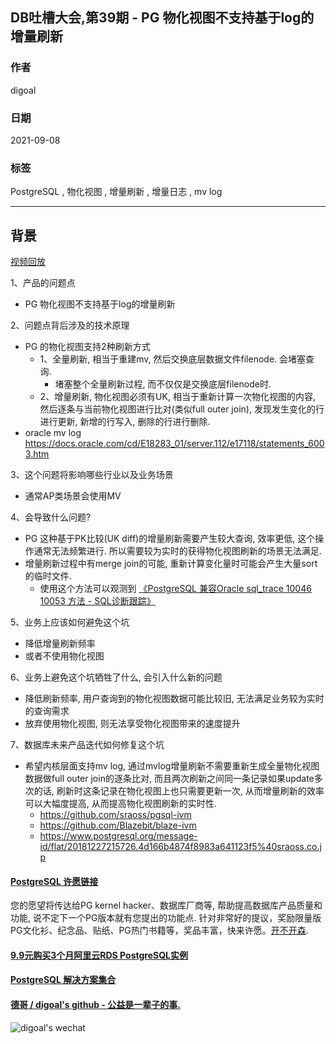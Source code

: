 ## DB吐槽大会,第39期 - PG 物化视图不支持基于log的增量刷新    
    
### 作者    
digoal    
    
### 日期    
2021-09-08    
    
### 标签    
PostgreSQL , 物化视图 , 增量刷新 , 增量日志 , mv log      
    
----    
    
## 背景    
[视频回放](https://www.bilibili.com/video/bv1uf4y1P7bv)    
    
1、产品的问题点    
- PG 物化视图不支持基于log的增量刷新    
    
2、问题点背后涉及的技术原理    
- PG 的物化视图支持2种刷新方式    
    - 1、全量刷新, 相当于重建mv, 然后交换底层数据文件filenode. 会堵塞查询.    
        - 堵塞整个全量刷新过程, 而不仅仅是交换底层filenode时.  
    - 2、增量刷新, 物化视图必须有UK, 相当于重新计算一次物化视图的内容, 然后逐条与当前物化视图进行比对(类似full outer join), 发现发生变化的行进行更新, 新增的行写入, 删除的行进行删除.     
- oracle mv log https://docs.oracle.com/cd/E18283_01/server.112/e17118/statements_6003.htm     
    
3、这个问题将影响哪些行业以及业务场景    
- 通常AP类场景会使用MV    
    
4、会导致什么问题?     
- PG 这种基于PK比较(UK diff)的增量刷新需要产生较大查询, 效率更低, 这个操作通常无法频繁进行. 所以需要较为实时的获得物化视图刷新的场景无法满足.      
- 增量刷新过程中有merge join的可能, 重新计算变化量时可能会产生大量sort的临时文件.     
    - 使用这个方法可以观测到 [《PostgreSQL 兼容Oracle sql_trace 10046 10053 方法 - SQL诊断跟踪》](../202109/20210904_04.md)  
    
5、业务上应该如何避免这个坑    
- 降低增量刷新频率    
- 或者不使用物化视图    
    
6、业务上避免这个坑牺牲了什么, 会引入什么新的问题    
- 降低刷新频率, 用户查询到的物化视图数据可能比较旧, 无法满足业务较为实时的查询需求    
- 放弃使用物化视图, 则无法享受物化视图带来的速度提升    
    
7、数据库未来产品迭代如何修复这个坑    
- 希望内核层面支持mv log, 通过mvlog增量刷新不需要重新生成全量物化视图数据做full outer join的逐条比对, 而且两次刷新之间同一条记录如果update多次的话, 刷新时这条记录在物化视图上也只需要更新一次, 从而增量刷新的效率可以大幅度提高, 从而提高物化视图刷新的实时性.    
    - https://github.com/sraoss/pgsql-ivm
    - https://github.com/Blazebit/blaze-ivm
    - https://www.postgresql.org/message-id/flat/20181227215726.4d166b4874f8983a641123f5%40sraoss.co.jp
    
  
#### [PostgreSQL 许愿链接](https://github.com/digoal/blog/issues/76 "269ac3d1c492e938c0191101c7238216")
您的愿望将传达给PG kernel hacker、数据库厂商等, 帮助提高数据库产品质量和功能, 说不定下一个PG版本就有您提出的功能点. 针对非常好的提议，奖励限量版PG文化衫、纪念品、贴纸、PG热门书籍等，奖品丰富，快来许愿。[开不开森](https://github.com/digoal/blog/issues/76 "269ac3d1c492e938c0191101c7238216").  
  
  
#### [9.9元购买3个月阿里云RDS PostgreSQL实例](https://www.aliyun.com/database/postgresqlactivity "57258f76c37864c6e6d23383d05714ea")
    
  
#### [PostgreSQL 解决方案集合](https://yq.aliyun.com/topic/118 "40cff096e9ed7122c512b35d8561d9c8")
  
  
#### [德哥 / digoal's github - 公益是一辈子的事.](https://github.com/digoal/blog/blob/master/README.md "22709685feb7cab07d30f30387f0a9ae")
  
  
![digoal's wechat](../pic/digoal_weixin.jpg "f7ad92eeba24523fd47a6e1a0e691b59")
  
